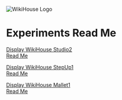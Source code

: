 ![WikiHouse Logo]( https://avatars2.githubusercontent.com/u/12211409?v=3&s=100 )

Experiments Read Me
===

<span style=display:none; >[View as web page]( http://WikiHouse-Foundation.github.io/index.html#./experiments/readme.md# "view the files as apps." ) </span>  

[Display WikiHouse Studio2]( http://theo-armour.github.io/theo-armour.testing/display-wikihouse-studio2/latest/index.html )  
[Read Me]( ./index.html#./display-wikihouse-studio2/readme.md# )

[Display WikiHouse StepUp1]( http://theo-armour.github.io/theo-armour.testing/display-wikihouse-stepup1/latest/index.html )  
[Read Me]( ./index.html#./display-wikihouse-stepup1/readme.md# )

[Display WikiHouse Mallet1]( http://theo-armour.github.io/theo-armour.testing/display-wikihouse-mallet1/latest/index.html )  
[Read Me]( ./index.html#./display-wikihouse-mallet1/readme.md# )
